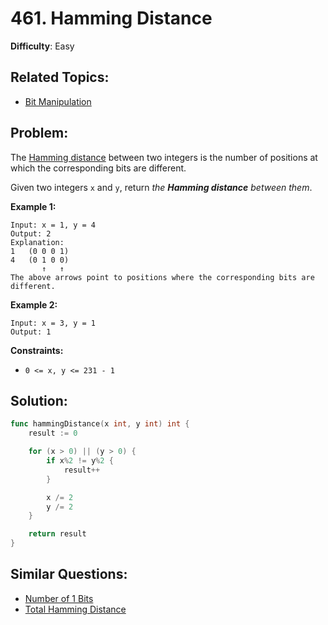 # 461. Hamming Distance

**Difficulty**: Easy

## Related Topics:

- [Bit Manipulation](https://leetcode.com/tag/bit-manipulation/)

## Problem:

The [Hamming distance](https://en.wikipedia.org/wiki/Hamming_distance) between two integers is the number of positions at which the corresponding bits are different.

Given two integers `x` and `y`, return *the **Hamming distance** between them*.

**Example 1:**

```
Input: x = 1, y = 4
Output: 2
Explanation:
1   (0 0 0 1)
4   (0 1 0 0)
       ↑   ↑
The above arrows point to positions where the corresponding bits are different.
```

**Example 2:**

```
Input: x = 3, y = 1
Output: 1
```

**Constraints:**

- `0 <= x, y <= 231 - 1`

## Solution:

```go
func hammingDistance(x int, y int) int {
	result := 0

	for (x > 0) || (y > 0) {
		if x%2 != y%2 {
			result++
		}

		x /= 2
		y /= 2
	}

	return result
}
```

## Similar Questions:

- [Number of 1 Bits](https://leetcode.com/problems/number-of-1-bits/)
- [Total Hamming Distance](https://leetcode.com/problems/total-hamming-distance/)
